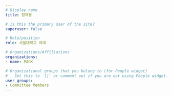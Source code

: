```yaml
---
# Display name
title: 정재용

# Is this the primary user of the site?
superuser: false

# Role/position
role: 서울대학교 의대

# Organizations/Affiliations
organizations:
- name: PAGK

# Organizational groups that you belong to (for People widget)
#   Set this to `[]` or comment out if you are not using People widget.
user_groups:
- Committee Members
---
```

